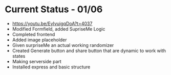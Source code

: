 # Current Status - 01/06
- https://youtu.be/EyIvuigqDoA?t=4037
- Modified Formfield, added SupriseMe Logic
- Completed frontend
- Added image placeholder
- Given surpriseMe an actual working randomizer
- Created Generate button and share button that are dynamic to work with states
- Making serverside part
- Installed express and basic structure
